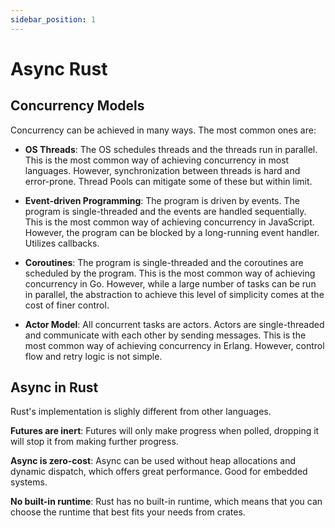 ```yaml
---
sidebar_position: 1
---
```


# Async Rust

## Concurrency Models

Concurrency can be achieved in many ways. The most common ones are:

- **OS Threads**: The OS schedules threads and the threads run in parallel. This is the most common way of achieving concurrency in most languages. However, synchronization between threads is hard and error-prone. Thread Pools can mitigate some of these but within limit.

- **Event-driven Programming**: The program is driven by events. The program is single-threaded and the events are handled sequentially. This is the most common way of achieving concurrency in JavaScript. However, the program can be blocked by a long-running event handler. Utilizes callbacks.

- **Coroutines**: The program is single-threaded and the coroutines are scheduled by the program. This is the most common way of achieving concurrency in Go. However, while a large number of tasks can be run in parallel, the abstraction to achieve this level of simplicity comes at the cost of finer control.

- **Actor Model**: All concurrent tasks are actors. Actors are single-threaded and communicate with each other by sending messages. This is the most common way of achieving concurrency in Erlang. However, control flow and retry logic is not simple.

## Async in Rust

Rust's implementation is slighly different from other languages.

**Futures are inert**: Futures will only make progress when polled, dropping it will stop it from making further progress.

**Async is zero-cost**: Async can be used without heap allocations and dynamic dispatch, which offers great performance. Good for embedded systems.

**No built-in runtime**: Rust has no built-in runtime, which means that you can choose the runtime that best fits your needs from crates.


